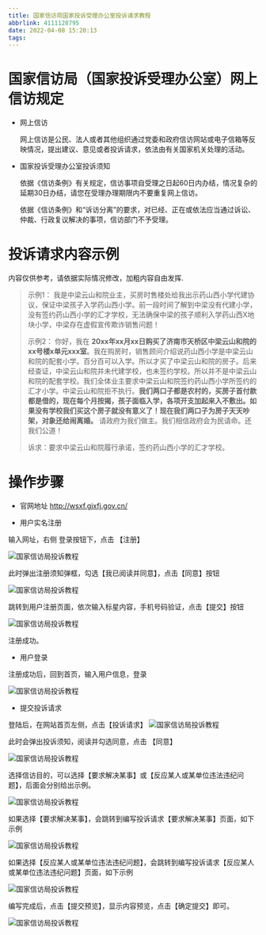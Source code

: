 ```yaml
---
title: 国家信访局国家投诉受理办公室投诉请求教程
abbrlink: 4111128795
date: 2022-04-08 15:20:13
tags:
---
```


# 国家信访局（国家投诉受理办公室）网上信访规定

- 网上信访

    网上信访是公民、法人或者其他组织通过党委和政府信访网站或电子信箱等反映情况，提出建议、意见或者投诉请求，依法由有关国家机关处理的活动。

- 国家投诉受理办公室投诉须知

	依据《信访条例》有关规定，信访事项自受理之日起60日内办结，情况复杂的延期30日办结，请您在受理办理期限内不要重复网上信访。    

	依据《信访条例》和“诉访分离”的要求，对已经、正在或依法应当通过诉讼、仲裁、行政复议解决的事项，信访部门不予受理。

# 投诉请求内容示例
内容仅供参考，请依据实际情况修改，加粗内容自由发挥.

> 示例1：
> 我是中梁云山和院业主，买房时售楼处给我出示药山西小学代建协议，保证中梁孩子入学药山西小学。前一段时间了解到中梁没有代建小学，没有签约药山西小学的汇才学校，无法确保中梁的孩子顺利入学药山西X地块小学，中梁存在虚假宣传欺诈销售问题！
>
> 示例2：
>你好，我在 **20xx年xx月xx日购买了济南市天桥区中梁云山和院的xx号楼x单元xxx室**。我在购房时，销售顾问介绍说药山西小学是中梁云山和院的配套小学。百分百可以入学。所以才买了中梁云山和院的房子。后来经查证，中梁云山和院并未代建学校，也未签约学校。所以并不是中梁云山和院的配套学校。我们全体业主要求中梁云山和院签约药山西小学所签约的汇才小学。中梁云山和院拒不执行。**我们两口子都是农村的，买房子首付款都是借的，现在每个月按揭，孩子面临入学，各项开支加起来入不敷出。如果没有学校我们买这个房子就没有意义了！现在我们两口子为房子天天吵架，对象还给闹离婚。** 请政府为我们做主。我们相信政府会为民请命。还我们公道！
>
> 诉求：要求中梁云山和院履行承诺，签约药山西小学的汇才学校。

# 操作步骤

- 官网地址 http://wsxf.gjxfj.gov.cn/

- 用户实名注册

输入网址，右侧 登录按钮下，点击 【注册】

![国家信访局投诉教程](./国家信访局国家投诉受理办公室投诉请求教程/1点击注册.png)

此时弹出注册须知弹框，勾选【我已阅读并同意】，点击【同意】按钮

![国家信访局投诉教程](./国家信访局国家投诉受理办公室投诉请求教程/2注册须知.png)

跳转到用户注册页面，依次输入标星内容，手机号码验证，点击【提交】按钮

![国家信访局投诉教程](./国家信访局国家投诉受理办公室投诉请求教程/3用户注册.png)

注册成功。

- 用户登录

注册成功后，回到首页，输入用户信息，登录

![国家信访局投诉教程](./国家信访局国家投诉受理办公室投诉请求教程/4用户登录.png)

- 提交投诉请求

登陆后，在网站首页左侧，点击【投诉请求】
![国家信访局投诉教程](./国家信访局国家投诉受理办公室投诉请求教程/5投诉请求.png)

此时会弹出投诉须知，阅读并勾选同意，点击 【同意】

![国家信访局投诉教程](./国家信访局国家投诉受理办公室投诉请求教程/6同意投诉须知.png)

选择信访目的，可以选择【要求解决某事】或【反应某人或某单位违法违纪问题】，后面会分别给出示例。

![国家信访局投诉教程](./国家信访局国家投诉受理办公室投诉请求教程/7信访目的.png)

如果选择【要求解决某事】，会跳转到编写投诉请求【要求解决某事】页面，如下示例

![国家信访局投诉教程](./国家信访局国家投诉受理办公室投诉请求教程/8_1编写投诉请求.png)

如果选择【反应某人或某单位违法违纪问题】，会跳转到编写投诉请求【反应某人或某单位违法违纪问题】页面，如下示例

![国家信访局投诉教程](./国家信访局国家投诉受理办公室投诉请求教程/8_2反应中梁违法违纪问题.png)

编写完成后，点击【提交预览】，显示内容预览，点击【确定提交】即可。

![国家信访局投诉教程](./国家信访局国家投诉受理办公室投诉请求教程/9提交预览.png)


